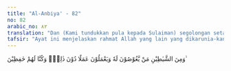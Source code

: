 ```yaml
---
title: "Al-Anbiya' - 82"
no: 82
arabic_no: ٨٢
translation: "Dan (Kami tundukkan pula kepada Sulaiman) segolongan setan-setan yang menyelam (ke dalam laut) untuknya dan mereka mengerjakan pekerjaan selain  itu; dan  Kami yang memelihara mereka itu."
tafsir: "Ayat ini menjelaskan rahmat Allah yang lain yang dikarunia-kan-Nya khusus kepada Nabi Sulaiman a.s., yaitu bahwa Allah juga menundukkan segolongan setan yang patuh melakukan apa yang diperintahkan Sulaiman a.s. kepada mereka, misalnya: menyelam ke dalam laut untuk mengambil segala sesuatu yang diperlukannya, atau melakukan hal-hal untuk keperluan Sulaiman a.s. seperti mengerjakan bangunan dan sebagainya.\n\nPada ayat ini Allah menegaskan pula bahwa Dia senantiasa menjaganya sehingga setan tersebut tidak merusak dan tidak bermain-main dalam melakukan tugasnya."
---
```


وَمِنَ الشَّيٰطِيْنِ مَنْ يَّغُوْصُوْنَ لَهٗ وَيَعْمَلُوْنَ عَمَلًا دُوْنَ ذٰلِكَۚ وَكُنَّا لَهُمْ حٰفِظِيْنَ ۙ
